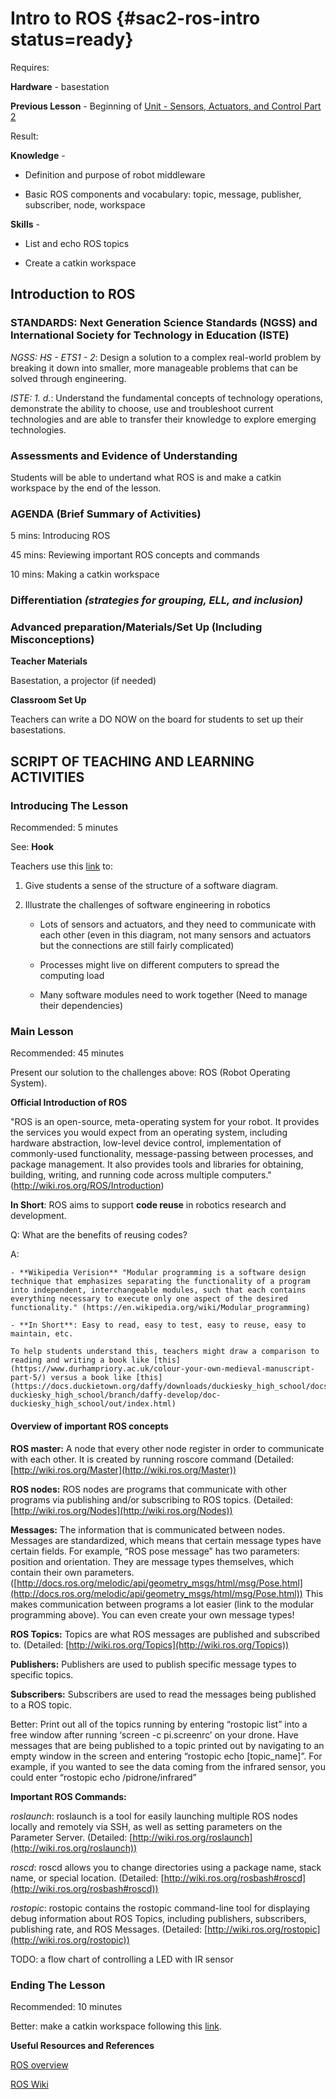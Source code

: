 # Intro to ROS {#sac2-ros-intro status=ready}

<div class='requirements' markdown='1'>

Requires: 

**Hardware** - basestation 

**Previous Lesson** - Beginning of [Unit - Sensors, Actuators, and Control Part 2](https://docs.duckietown.org/daffy/downloads/duckiesky_high_school/docs-duckiesky_high_school/branch/daffy/duckiesky_high_school/out/sac2.html)


Result: 

**Knowledge** - 

- Definition and purpose of robot middleware

- Basic ROS components and vocabulary: topic, message, publisher, subscriber, node, workspace


**Skills** -

- List and echo ROS topics

- Create a catkin workspace

</div>

## Introduction to ROS 


### STANDARDS: Next Generation Science Standards (NGSS) and International Society for Technology in Education (ISTE)

_NGSS: HS - ETS1 - 2_: Design a solution to a complex real-world problem by breaking it down into smaller, more manageable problems that can be solved through engineering.

_ISTE: 1. d._: Understand the fundamental concepts of technology
operations, demonstrate the ability to choose, use and troubleshoot current technologies and are able to transfer their knowledge to explore emerging technologies.


### Assessments and Evidence of Understanding

Students will be able to undertand what ROS is and make a catkin workspace by the end of the lesson. 


### AGENDA (Brief Summary of Activities)

5 mins: Introducing ROS 

45 mins: Reviewing important ROS concepts and commands 

10 mins: Making a catkin workspace 

### Differentiation _(strategies for grouping, ELL, and inclusion)_


### Advanced preparation/Materials/Set Up (Including Misconceptions)

**Teacher Materials**

Basestation, a projector (if needed)

**Classroom Set Up**

Teachers can write a DO NOW on the board for students to set up their basestations.

## SCRIPT OF TEACHING AND LEARNING ACTIVITIES


### Introducing The Lesson

Recommended: 5 minutes

See: **Hook**

Teachers use this [link](https://docs.duckietown.org/daffy/opmanual_sky/out/software_architecture_intro.html) to:

1. Give students a sense of the structure of a software diagram. 

2. Illustrate the challenges of software engineering in robotics 

    - Lots of sensors and actuators, and they need to communicate with each other (even in this diagram, not many sensors and actuators but the connections are still fairly complicated)
    
    - Processes might live on different computers to spread the computing load
    
    - Many software modules need to work together (Need to manage their dependencies)


### Main Lesson

Recommended: 45 minutes

Present our solution to the challenges above: ROS (Robot Operating System).

**Official Introduction of ROS**

"ROS is an open-source, meta-operating system for your robot. It provides the services you would expect from an operating system, including hardware abstraction, low-level device control, implementation of commonly-used functionality, message-passing between processes, and package management. It also provides tools and libraries for obtaining, building, writing, and running code across multiple computers." (http://wiki.ros.org/ROS/Introduction)

**In Short**: ROS aims to support **code reuse** in robotics research and development.

Q: What are the benefits of reusing codes?

A:

    - **Wikipedia Verision** "Modular programming is a software design technique that emphasizes separating the functionality of a program into independent, interchangeable modules, such that each contains everything necessary to execute only one aspect of the desired functionality." (https://en.wikipedia.org/wiki/Modular_programming)
 
    - **In Short**: Easy to read, easy to test, easy to reuse, easy to maintain, etc.

    To help students understand this, teachers might draw a comparison to reading and writing a book like [this](https://www.durhampriory.ac.uk/colour-your-own-medieval-manuscript-part-5/) versus a book like [this](https://docs.duckietown.org/daffy/downloads/duckiesky_high_school/docs-duckiesky_high_school/branch/daffy-develop/doc-duckiesky_high_school/out/index.html)

#### **Overview of important ROS concepts** 

**ROS master:** A node that every other node register in order to communicate with each other. It is created by running roscore command (Detailed: [http://wiki.ros.org/Master](http://wiki.ros.org/Master))

**ROS nodes:** ROS nodes are programs that communicate with other programs via publishing and/or subscribing to ROS topics. (Detailed: [http://wiki.ros.org/Nodes](http://wiki.ros.org/Nodes))

**Messages:** The information that is communicated between nodes. Messages are standardized, which means that certain message types have certain fields. For example, “ROS pose message” has two parameters: position and orientation. They are message types themselves, which contain their own parameters. ([http://docs.ros.org/melodic/api/geometry_msgs/html/msg/Pose.html](http://docs.ros.org/melodic/api/geometry_msgs/html/msg/Pose.html)) This makes communication between programs a lot easier (link to the modular programming above). You can even create your own message types!

**ROS Topics:** Topics are what ROS messages are published and subscribed to. (Detailed: [http://wiki.ros.org/Topics](http://wiki.ros.org/Topics))

**Publishers:** Publishers are used to publish specific message types to specific topics.

**Subscribers:** Subscribers are used to read the messages being published to a ROS topic.

Better: Print out all of the topics running by entering “rostopic list” into a free window after running ‘screen -c pi.screenrc’ on your drone. Have messages that are being published to a topic printed out by navigating to an empty window in the screen and entering “rostopic echo [topic_name]”. For example, if you wanted to see the data coming from the infrared sensor, you could enter “rostopic echo /pidrone/infrared”

<div class='requirements' markdown='1'>

**Important ROS Commands:**

_roslaunch_: roslaunch is a tool for easily launching multiple ROS nodes locally and remotely via SSH, as well as setting parameters on the Parameter Server. (Detailed: [http://wiki.ros.org/roslaunch](http://wiki.ros.org/roslaunch))

_roscd_: roscd allows you to change directories using a package name, stack name, or special location. (Detailed: [http://wiki.ros.org/rosbash#roscd](http://wiki.ros.org/rosbash#roscd))

_rostopic_: rostopic contains the rostopic command-line tool for displaying debug information about ROS Topics, including publishers, subscribers, publishing rate, and ROS Messages. (Detailed: [http://wiki.ros.org/rostopic](http://wiki.ros.org/rostopic))

</div>


TODO: a flow chart of controlling a LED with IR sensor 


### Ending The Lesson

Recommended: 10 minutes

Better: make a catkin workspace following this [link](http://wiki.ros.org/ROS/Tutorials/InstallingandConfiguringROSEnvironment).


**Useful Resources and References**

[ROS overview](https://docs.duckietown.org/daffy/opmanual_sky/out/software_architecture_assignment.html)

[ROS Wiki](http://wiki.ros.org)
